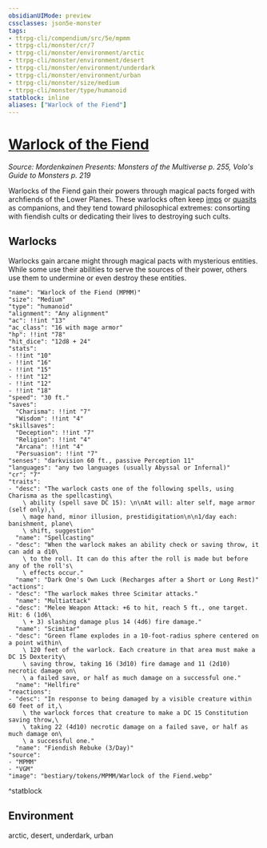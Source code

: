 ```yaml
---
obsidianUIMode: preview
cssclasses: json5e-monster
tags:
- ttrpg-cli/compendium/src/5e/mpmm
- ttrpg-cli/monster/cr/7
- ttrpg-cli/monster/environment/arctic
- ttrpg-cli/monster/environment/desert
- ttrpg-cli/monster/environment/underdark
- ttrpg-cli/monster/environment/urban
- ttrpg-cli/monster/size/medium
- ttrpg-cli/monster/type/humanoid
statblock: inline
aliases: ["Warlock of the Fiend"]
---
```

# [Warlock of the Fiend](3-Compendium\CLI\bestiary\humanoid/warlock-of-the-fiend-mpmm.md)
*Source: Mordenkainen Presents: Monsters of the Multiverse p. 255, Volo's Guide to Monsters p. 219*  

Warlocks of the Fiend gain their powers through magical pacts forged with archfiends of the Lower Planes. These warlocks often keep [imps](imp-xphb.md) or [quasits](quasit-xphb.md) as companions, and they tend toward philosophical extremes: consorting with fiendish cults or dedicating their lives to destroying such cults.

## Warlocks

Warlocks gain arcane might through magical pacts with mysterious entities. While some use their abilities to serve the sources of their power, others use them to undermine or even destroy these entities.

```statblock
"name": "Warlock of the Fiend (MPMM)"
"size": "Medium"
"type": "humanoid"
"alignment": "Any alignment"
"ac": !!int "13"
"ac_class": "16 with mage armor"
"hp": !!int "78"
"hit_dice": "12d8 + 24"
"stats":
- !!int "10"
- !!int "16"
- !!int "15"
- !!int "12"
- !!int "12"
- !!int "18"
"speed": "30 ft."
"saves":
  "Charisma": !!int "7"
  "Wisdom": !!int "4"
"skillsaves":
  "Deception": !!int "7"
  "Religion": !!int "4"
  "Arcana": !!int "4"
  "Persuasion": !!int "7"
"senses": "darkvision 60 ft., passive Perception 11"
"languages": "any two languages (usually Abyssal or Infernal)"
"cr": "7"
"traits":
- "desc": "The warlock casts one of the following spells, using Charisma as the spellcasting\
    \ ability (spell save DC 15): \n\nAt will: alter self, mage armor (self only),\
    \ mage hand, minor illusion, prestidigitation\n\n1/day each: banishment, plane\
    \ shift, suggestion"
  "name": "Spellcasting"
- "desc": "When the warlock makes an ability check or saving throw, it can add a d10\
    \ to the roll. It can do this after the roll is made but before any of the roll's\
    \ effects occur."
  "name": "Dark One's Own Luck (Recharges after a Short or Long Rest)"
"actions":
- "desc": "The warlock makes three Scimitar attacks."
  "name": "Multiattack"
- "desc": "Melee Weapon Attack: +6 to hit, reach 5 ft., one target. Hit: 6 (1d6\
    \ + 3) slashing damage plus 14 (4d6) fire damage."
  "name": "Scimitar"
- "desc": "Green flame explodes in a 10-foot-radius sphere centered on a point within\
    \ 120 feet of the warlock. Each creature in that area must make a DC 15 Dexterity\
    \ saving throw, taking 16 (3d10) fire damage and 11 (2d10) necrotic damage on\
    \ a failed save, or half as much damage on a successful one."
  "name": "Hellfire"
"reactions":
- "desc": "In response to being damaged by a visible creature within 60 feet of it,\
    \ the warlock forces that creature to make a DC 15 Constitution saving throw,\
    \ taking 22 (4d10) necrotic damage on a failed save, or half as much damage on\
    \ a successful one."
  "name": "Fiendish Rebuke (3/Day)"
"source":
- "MPMM"
- "VGM"
"image": "bestiary/tokens/MPMM/Warlock of the Fiend.webp"
```
^statblock

## Environment

arctic, desert, underdark, urban